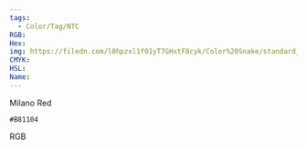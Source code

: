 ```yaml
---
tags:
  - Color/Tag/NTC
RGB:
Hex:
img: https://filedn.com/l0hpzxl1f01yT7GHxtF8cyk/Color%20Snake/standard_csv_to_svg/%23/B81104.svg
CMYK:
HSL:
Name:
---
```

Milano Red
```palette
#B81104
```
RGB
